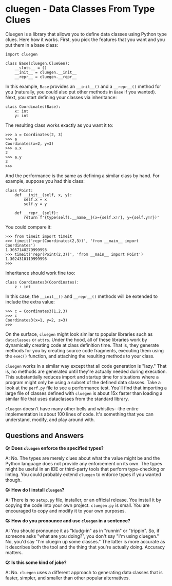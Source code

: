 # cluegen - Data Classes From Type Clues

Cluegen is a library that allows you to define data classes using
Python type clues. Here how it works. First, you pick the features
that you want and you put them in a base class:

    import cluegen

    class Base(cluegen.ClueGen):
        __slots__ = ()
        __init__ = cluegen.__init__
        __repr__ = cluegen.__repr__


In this example, `Base` provides an `__init__()` and a `__repr__()`
method for you (naturally, you could also put other methods in
`Base` if you wanted). Next, you start defining your classes via
inheritance:

    class Coordinates(Base):
        x: int
        y: int

The resulting class works exactly as you want it to:

    >>> a = Coordinates(2, 3)
    >>> a
    Coordinates(x=2, y=3)
    >>> a.x
    2
    >>> a.y
    3
    >>> 

And the performance is the same as defining a similar class by hand.
For example, suppose you had this class:

    class Point:
        def __init__(self, x, y):
            self.x = x
            self.y = y

        def __repr__(self):
            return f'{type(self).__name__}(x={self.x!r}, y={self.y!r})'

You could compare it:

    >>> from timeit import timeit
    >>> timeit('repr(Coordinates(2,3))', 'from __main__ import Coordinates')
    1.3057148279999993
    >>> timeit('repr(Point(2,3))', 'from __main__ import Point')
    1.3024310119999996
    >>> 

Inheritance should work fine too:

    class Coordinates3(Coordinates):
        z : int

In this case, the `__init__()` and `__repr__()` methods will be extended
to include the extra value:

    >>> c = Coordinates3(1,2,3)
    >>> c
    Coordinates3(x=1, y=2, z=3)
    >>> 

On the surface, `cluegen` might look similar to popular libraries such
as `dataclasses` or `attrs`.  Under the hood, all of these libraries work by
dynamically creating code at class definition time.  That is, they
generate methods for you by creating source code fragments, executing
them using the `exec()` function, and attaching the resulting methods
to your class.

`cluegen` works in a similar way except that all code generation is
"lazy."  That is, no methods are generated until they're actually
needed during execution.  This substantially reduces import and startup
time for situations where a program might only be using a subset of the
defined data classes.  Take a look at the `perf.py` file to see a performance
test.  You'll find that importing a large file of classes defined
with `cluegen` is about 15x faster than loading a similar file that
uses dataclasses from the standard library. 

`cluegen` doesn't have many other bells and whistles--the entire
implementation is about 100 lines of code.  It's something that you
can understand, modify, and play around with.

## Questions and Answers

**Q: Does `cluegen` enforce the specified types?**

A: No. The types are merely clues about what the value might be
and the Python language does not provide any enforcement on its own.
The types might be useful in an IDE or third-party tools that
perform type-checking or linting.  You could probably extend `cluegen`
to enforce types if you wanted though.

**Q: How do I install `cluegen`?**

A: There is no `setup.py` file, installer, or an official release. You
install it by copying the code into your own project. `cluegen.py` is
small. You are encouraged to copy and modify it to your own purposes.

**Q: How do you pronounce and use `cluegen` in a sentence?**

A: You should pronounce it as "kludg-in" as in "runnin" or "trippin".
So, if someone asks "what are you doing?", you don't say "I'm using
cluegen."  No, you'd say "I'm cluegin up some classes."  The latter is
more accurate as it describes both the tool and the thing that you're
actually doing.  Accuracy matters.

**Q: Is this some kind of joke?**

A: No. `cluegen` uses a different approach to generating data classes that
is faster, simpler, and smaller than other popular alternatives.  


        
